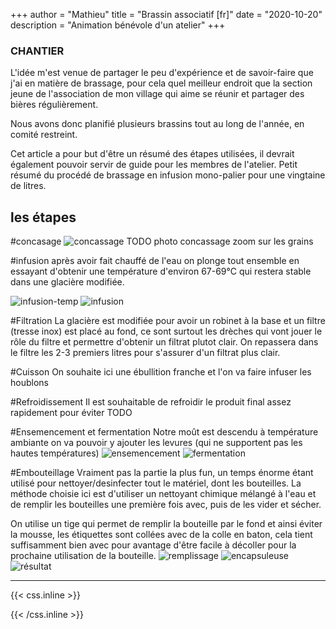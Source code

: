 +++
author = "Mathieu"
title = "Brassin associatif [fr]"
date = "2020-10-20"
description = "Animation bénévole d'un atelier"
+++

###  CHANTIER
L'idée m'est venue de partager le peu d'expérience et de savoir-faire que j'ai en matière de brassage, pour cela quel meilleur endroit que la section jeune de l'association de mon village qui aime se réunir et partager des bières régulièrement.

Nous avons donc planifié plusieurs brassins tout au long de l'année, en comité restreint.

Cet article a pour but d'être un résumé des étapes utilisées, il devrait également pouvoir servir de guide pour les membres de l'atelier.
Petit résumé du procédé de brassage en infusion mono-palier pour une vingtaine de litres.


## les étapes

<!--
# ingrédients et recette
TODO photo malts
TODO photo houblons
TODO photo levures
-->
#concasage
![concassage](/static/img/brew/concassage.jpg)
TODO photo concassage zoom sur les grains

#infusion
après avoir fait chauffé de l'eau on plonge tout ensemble en essayant d'obtenir une température d'environ 67-69°C qui restera stable dans une glacière modifiée.

![infusion-temp](/static/img/brew/infusion-temp.jpg)
![infusion](/static/img/brew/infusion.jpg)


<!-- ![pause-repas](/static/img/brew/TODO) -->

#Filtration
La glacière est modifiée pour avoir un robinet à la base et un filtre (tresse inox) est placé au fond, ce sont surtout les drèches qui vont jouer le rôle du filtre et permettre d'obtenir un filtrat plutot clair.
On repassera dans le filtre les 2-3 premiers litres pour s'assurer d'un filtrat plus clair.
<!-- ![filtration](/static/img/brew/TODO) -->

#Cuisson
On souhaite ici une ébullition franche et l'on va faire infuser les houblons 
<!-- ![cuisson](/static/img/brew/TODO) -->

#Refroidissement
Il est souhaitable de refroidir le produit final assez rapidement pour éviter TODO
<!-- ![séchage](/static/img/brew/TODO) -->

#Ensemencement et fermentation
Notre moût est descendu à température ambiante on va pouvoir y ajouter les levures (qui ne supportent pas les hautes températures)
![ensemencement](/static/img/brew/ensemencement.jpg)
![fermentation](/static/img/brew/fermentation.jpg)


#Embouteillage
Vraiment pas la partie la plus fun, un temps énorme étant utilisé pour nettoyer/desinfecter tout le matériel, dont les bouteilles.
La méthode choisie ici est d'utiliser un nettoyant chimique mélangé à l'eau et de remplir les bouteilles une première fois avec, puis de les vider et sécher.
<!-- ![séchage](/static/img/brew/TODO) -->

On utilise un tige qui permet de remplir la bouteille par le fond et ainsi éviter la mousse, les étiquettes sont collées avec de la colle en baton, cela tient suffisamment bien avec pour avantage d'être facile à décoller pour la prochaine utilisation de la bouteille.
![remplissage](/static/img/brew/remplissage.jpg)
![encapsuleuse](/static/img/brew/encapsuleuse.jpg)
![résultat](/static/img/brew/etiquette.jpg)

<!--
#Dégustation
ENFIN!
 ![dégustation](/static/img/brew/TODO) -->


---

{{< css.inline >}}
<style>
.canon { background: white; width: 100%; height: auto;}
</style>
{{< /css.inline >}}

